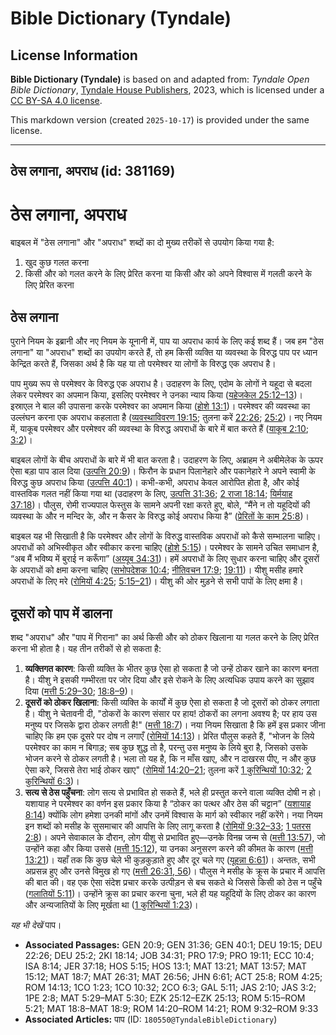 # Bible Dictionary (Tyndale)

## License Information

**Bible Dictionary (Tyndale)** is based on and adapted from: _Tyndale Open Bible Dictionary_, [Tyndale House Publishers](https://tyndaleopenresources.com/), 2023, which is licensed under a [CC BY-SA 4.0 license](https://creativecommons.org/licenses/by-sa/4.0/legalcode.en).

This markdown version (created `2025-10-17`) is provided under the same license.



--------------------------------

## ठेस लगाना, अपराध (id: 381169)

ठेस लगाना, अपराध
================

बाइबल में "ठेस लगाना" और "अपराध" शब्दों का दो मुख्य तरीकों से उपयोग किया गया है:

1. खुद कुछ गलत करना
2. किसी और को गलत करने के लिए प्रेरित करना या किसी और को अपने विश्वास में गलती करने के लिए प्रेरित करना

ठेस लगाना
---------

पुराने नियम के इब्रानी और नए नियम के यूनानी में, पाप या अपराध कार्य के लिए कई शब्द हैं। जब हम "ठेस लगाना" या "अपराध" शब्दों का उपयोग करते हैं, तो हम किसी व्यक्ति या व्यवस्था के विरुद्ध पाप पर ध्यान केन्द्रित करते हैं, जिसका अर्थ है कि यह या तो परमेश्वर या लोगों के विरुद्ध एक अपराध है।

पाप मुख्य रूप से परमेश्वर के विरुद्ध एक अपराध है। उदाहरण के लिए, एदोम के लोगों ने यहूदा से बदला लेकर परमेश्वर का अपमान किया, इसलिए परमेश्वर ने उनका न्याय किया ([यहेजकेल 25:12–13](https://ref.ly/Ezek25:12-Ezek25:13))। इस्राएल ने बाल की उपासना करके परमेश्वर का अपमान किया ([होशे 13:1](https://ref.ly/Hos13:1))। परमेश्वर की व्यवस्था का उल्लंघन करना एक अपराध कहलाता है ([व्यवस्थाविवरण 19:15](https://ref.ly/Deut19:15); तुलना करें [22:26](https://ref.ly/Deut22:26); [25:2](https://ref.ly/Deut25:2))। नए नियम में, याकूब परमेश्वर और परमेश्वर की व्यवस्था के विरुद्ध अपराधों के बारे में बात करते हैं ([याकूब 2:10](https://ref.ly/Jas2:10); [3:2](https://ref.ly/Jas3:2))।

बाइबल लोगों के बीच अपराधों के बारे में भी बात करता है। उदाहरण के लिए, अब्राहम ने अबीमेलेक के ऊपर ऐसा बड़ा पाप डाल दिया ([उत्पत्ति 20:9](https://ref.ly/Gen20:9))। फिरौन के प्रधान पिलानेहारे और पकानेहारे ने अपने स्वामी के विरुद्ध कुछ अपराध किया ([उत्पत्ति 40:1](https://ref.ly/Gen40:1))। कभी\-कभी, अपराध केवल आरोपित होता है, और कोई वास्तविक गलत नहीं किया गया था (उदाहरण के लिए, [उत्पत्ति 31:36](https://ref.ly/Gen31:36); [2 राजा 18:14](https://ref.ly/2Kgs18:14); [यिर्मयाह 37:18](https://ref.ly/Jer37:18))। पौलुस, रोमी राज्यपाल फेस्तुस के सामने अपनी रक्षा करते हुए, बोले, “मैंने न तो यहूदियों की व्यवस्था के और न मन्दिर के, और न कैसर के विरुद्ध कोई अपराध किया है” ([प्रेरितों के काम 25:8](https://ref.ly/Acts25:8))।

बाइबल यह भी सिखाती है कि परमेश्वर और लोगों के विरुद्ध वास्तविक अपराधों को कैसे सम्भालना चाहिए। अपराधों को अभिस्वीकृत और स्वीकार करना चाहिए ([होशे 5:15](https://ref.ly/Hos5:15))। परमेश्वर के सामने उचित समाधान है, “अब मैं भविष्य में बुराई न करूँगा” ([अय्यूब 34:31](https://ref.ly/Job34:31))। हमें अपराधों के लिए सुधार करना चाहिए और दूसरों के अपराधों को क्षमा करना चाहिए ([सभोपदेशक 10:4](https://ref.ly/Eccl10:4); [नीतिवचन 17:9](https://ref.ly/Prov17:9); [19:11](https://ref.ly/Prov19:11))। यीशु मसीह हमारे अपराधों के लिए मरे ([रोमियों 4:25](https://ref.ly/Rom4:25); [5:15–21](https://ref.ly/Rom5:15-Rom5:21))। यीशु की ओर मुड़ने से सभी पापों के लिए क्षमा है।

दूसरों को पाप में डालना
-----------------------

शब्द "अपराध" और "पाप में गिराना" का अर्थ किसी और को ठोकर खिलाना या गलत करने के लिए प्रेरित करना भी होता है। यह तीन तरीकों से हो सकता है:

1. **व्यक्तिगत कारण**: किसी व्यक्ति के भीतर कुछ ऐसा हो सकता है जो उन्हें ठोकर खाने का कारण बनता है। यीशु ने इसकी गम्भीरता पर जोर दिया और इसे रोकने के लिए अत्यधिक उपाय करने का सुझाव दिया ([मत्ती 5:29–30](https://ref.ly/Matt5:29-Matt5:30); [18:8–9](https://ref.ly/Matt18:8-Matt18:9))।
2. **दूसरों को ठोकर खिलाना**: किसी व्यक्ति के कार्यों में कुछ ऐसा हो सकता है जो दूसरों को ठोकर लगाता है। यीशु ने चेतावनी दी, "ठोकरों के कारण संसार पर हाय! ठोकरों का लगना अवश्य है; पर हाय उस मनुष्य पर जिसके द्वारा ठोकर लगती है!" ([मत्ती 18:7](https://ref.ly/Matt18:7))। नया नियम सिखाता है कि हमें इस प्रकार जीना चाहिए कि हम एक दूसरे पर दोष न लगाएँ ([रोमियों 14:13](https://ref.ly/Rom14:13))। प्रेरित पौलुस कहते हैं, "भोजन के लिये परमेश्वर का काम न बिगाड़; सब कुछ शुद्ध तो है, परन्तु उस मनुष्य के लिये बुरा है, जिसको उसके भोजन करने से ठोकर लगती है। भला तो यह है, कि न माँस खाए, और न दाखरस पीए, न और कुछ ऐसा करे, जिससे तेरा भाई ठोकर खाए" ([रोमियों 14:20–21](https://ref.ly/Rom14:20-Rom14:21); तुलना करें [1 कुरिन्थियों 10:32](https://ref.ly/1Cor10:32); [2 कुरिन्थियों 6:3](https://ref.ly/2Cor6:3))।
3. **सत्य से ठेस पहुँचना**: लोग सत्य से प्रभावित हो सकते हैं, भले ही प्रस्तुत करने वाला व्यक्ति दोषी न हो। यशायाह ने परमेश्वर का वर्णन इस प्रकार किया है “ठोकर का पत्थर और ठेस की चट्टान” ([यशायाह 8:14](https://ref.ly/Isa8:14)) क्योंकि लोग हमेशा उनकी मांगों और उनमें विश्वास के मार्ग को स्वीकार नहीं करेंगे। नया नियम इन शब्दों को मसीह के सुसमाचार की आपत्ति के लिए लागू करता है ([रोमियों 9:32–33](https://ref.ly/Rom9:32-Rom9:33); [1 पतरस 2:8](https://ref.ly/1Pet2:8))। अपने सेवाकाल के दौरान, लोग यीशु से प्रभावित हुए—उनके विनम्र जन्म से ([मत्ती 13:57](https://ref.ly/Matt13:57)), जो उन्होंने कहा और किया उससे ([मत्ती 15:12](https://ref.ly/Matt15:12)), या उनका अनुसरण करने की कीमत के कारण ([मत्ती 13:21](https://ref.ly/Matt13:21))। यहाँ तक कि कुछ चेले भी कुड़कुड़ाते हुए और दूर चले गए ([यूहन्ना 6:61](https://ref.ly/John6:61))। अन्ततः, सभी अप्रसन्न हुए और उनसे विमुख हो गए ([मत्ती 26:31, 56](https://ref.ly/Matt26:31,Matt26:56))। पौलुस ने मसीह के क्रूस के प्रचार में आपत्ति की बात की। वह एक ऐसा संदेश प्रचार करके उत्पीड़न से बच सकते थे जिससे किसी को ठेस न पहुँचे ([गलातियों 5:11](https://ref.ly/Gal5:11))। उन्होंने क्रूस का प्रचार करना चुना, भले ही यह यहूदियों के लिए ठोकर का कारण और अन्यजातियों के लिए मूर्खता था ([1 कुरिन्थियों 1:23](https://ref.ly/1Cor1:23))।

*यह भी देखें* पाप।

* **Associated Passages:** GEN 20:9; GEN 31:36; GEN 40:1; DEU 19:15; DEU 22:26; DEU 25:2; 2KI 18:14; JOB 34:31; PRO 17:9; PRO 19:11; ECC 10:4; ISA 8:14; JER 37:18; HOS 5:15; HOS 13:1; MAT 13:21; MAT 13:57; MAT 15:12; MAT 18:7; MAT 26:31; MAT 26:56; JHN 6:61; ACT 25:8; ROM 4:25; ROM 14:13; 1CO 1:23; 1CO 10:32; 2CO 6:3; GAL 5:11; JAS 2:10; JAS 3:2; 1PE 2:8; MAT 5:29–MAT 5:30; EZK 25:12–EZK 25:13; ROM 5:15–ROM 5:21; MAT 18:8–MAT 18:9; ROM 14:20–ROM 14:21; ROM 9:32–ROM 9:33
* **Associated Articles:** पाप (ID: `180550@TyndaleBibleDictionary`)

